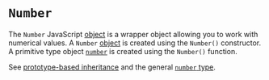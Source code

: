 # `Number`

The `Number` JavaScript [object][concept-global-objects] is a wrapper object allowing you to work with numerical values. A `Number` [object][type-object] is created using the `Number()` constructor. A primitive type object [`number`][type-number] is created using the `Number()` function.

See [prototype-based inheritance][concept-prototype-inheritance] and the general [`number` type][type-number].

[concept-prototype-inheritance]: ../../../languages/javascript/info/prototype_inheritance.md
[concept-global-objects]: ../../../languages/javascript/info/global_objects.md
[type-number]: ../../../reference/types/number.md
[type-object]: ../../../reference/types/object.md
